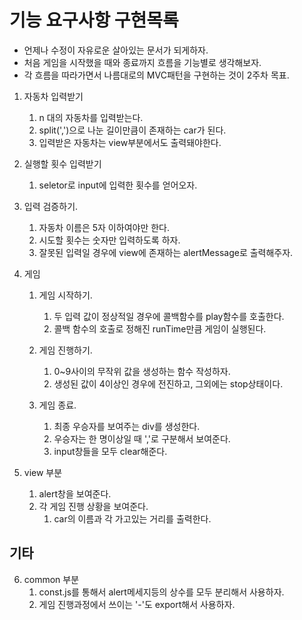# 기능 요구사항 구현목록

- 언제나 수정이 자유로운 살아있는 문서가 되게하자.
- 처음 게임을 시작했을 때와 종료까지 흐름을 기능별로 생각해보자.
- 각 흐름을 따라가면서 나름대로의 MVC패턴을 구현하는 것이 2주차 목표.

1. 자동차 입력받기

   1. n 대의 자동차를 입력받는다.
   2. split(',')으로 나눈 길이만큼이 존재하는 car가 된다.
   3. 입력받은 자동차는 view부분에서도 출력돼야한다.

2. 실행할 횟수 입력받기

   1. seletor로 input에 입력한 횟수를 얻어오자.

3. 입력 검증하기.
   1. 자동차 이름은 5자 이하여야만 한다.
   2. 시도할 횟수는 숫자만 입력하도록 하자.
   3. 잘못된 입력일 경우에 view에 존재하는 alertMessage로 출력해주자.
4. 게임

   1. 게임 시작하기.

      1. 두 입력 값이 정상적일 경우에 콜백함수를 play함수를 호출한다.
      2. 콜백 함수의 호출로 정해진 runTime만큼 게임이 실행된다.

   2. 게임 진행하기.

      1. 0~9사이의 무작위 값을 생성하는 함수 작성하자.
      2. 생성된 값이 4이상인 경우에 전진하고, 그외에는 stop상태이다.

   3. 게임 종료.
      1. 최종 우승자를 보여주는 div를 생성한다.
      2. 우승자는 한 명이상일 때 ','로 구분해서 보여준다.
      3. input창들을 모두 clear해준다.

5. view 부분
   1. alert창을 보여준다.
   2. 각 게임 진행 상황을 보여준다.
      1. car의 이름과 각 가고있는 거리를 출력한다.

## 기타

6. common 부분
   1. const.js를 통해서 alert메세지등의 상수를 모두 분리해서 사용하자.
   2. 게임 진행과정에서 쓰이는 '-'도 export해서 사용하자.
